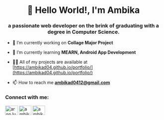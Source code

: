 <h1 align="center">👋 Hello World!, I'm Ambika</h1>
<h3 align="center">a passionate web developer on the brink of graduating with a degree in Computer Science.</h3>

- 🔭 I’m currently working on **Collage Major Project**

- 🌱 I’m currently learning **MEARN, Android App Development**

- 👨‍💻 All of my projects are available at [https://ambikad04.github.io/portfolio/](https://ambikad04.github.io/portfolio/)

- 📫 How to reach me **ambikad0412@gmail.com**

<h3 align="left">Connect with me:</h3>
<p align="left">
<a href="https://instagram.com/aron.lucifer" target="blank"><img align="center" src="https://raw.githubusercontent.com/rahuldkjain/github-profile-readme-generator/master/src/images/icons/Social/instagram.svg" alt="aron.lucifer" height="30" width="40" /></a>
<a href="https://www.hackerrank.com/ambikad2003" target="blank"><img align="center" src="https://raw.githubusercontent.com/rahuldkjain/github-profile-readme-generator/master/src/images/icons/Social/hackerrank.svg" alt="ambikad2003" height="30" width="40" /></a>
<a href="https://www.leetcode.com/ambikad04" target="blank"><img align="center" src="https://raw.githubusercontent.com/rahuldkjain/github-profile-readme-generator/master/src/images/icons/Social/leet-code.svg" alt="ambikad04" height="30" width="40" /></a>
</p>
